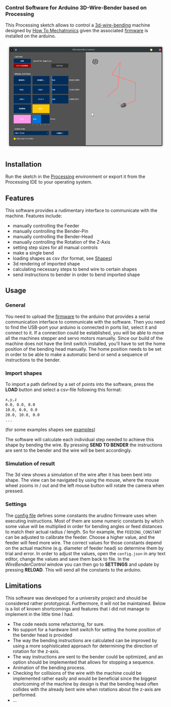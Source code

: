 ### Control Software for Arduino 3D-Wire-Bender based on Processing
This Processing sketch allows to control a [3d-wire-bending](https://howtomechatronics.com/projects/arduino-3d-wire-bending-machine/) machine designed by [How To Mechatronics](https://howtomechatronics.com/) given the associated [firmware](https://github.com/martinfg/WireBenderArduino) is installed on the arduino.

![screenshot](./data/screenshot.png)

## Installation
Run the sketch in the [Processing](https://processing.org/) environment or export it from the Processing IDE to your operating system. 

## Features
This software provides a rudimentary interface to communicate with the machine. Features include:
* manually controlling the Feeder
* manually controlling the Bender-Pin
* manually controlling the Bender-Head
* manually controlling the Rotation of the Z-Axis
* setting step sizes for all manual controls
* make a single bend
* loading shapes as csv (for format, see [Shapes](#import-shapes))
* 3d rendering of imported shape
* calculating necessary steps to bend wire to certain shapes
* send instructions to bender in order to bend imported shape 

## Usage
### General
You need to upload the [firmware](https://github.com/martinfg/WireBenderArduino) to the arduino that provides a serial communication interface to communicate with the software. Then you need to find the USB-port your arduino is connected in ports list, select it and connect to it. If a connection could be established, you will be able to move all the machines stepper and servo motors manually. Since our build of the machine does not have the limit switch installed, you'll have to set the home position of the bending head manually. The home position needs to be set in order to be able to make a automatic bend or send a sequence of instructions to the bender.

### Import shapes
To import a path defined by a set of points into the software, press the **LOAD** button and select a csv-file following this format:
```
x,y,z
0.0, 0.0, 0.0 
10.0, 0.0, 0.0
20.0, 10.0, 0.0
...
```
(for some examples shapes see [examples](./data/examples))

The software will calculate each individual step needed to achieve this shape by bending the wire. By pressing **SEND TO BENDER** the instructions are sent to the bender and the wire will be bent accordingly. 

### Simulation of result
The 3d view shows a simulation of the wire after it has been bent into shape. The view can be navigated by using the mouse, where the mouse wheel zooms in / out and the left mouse button will rotate the camera when pressed. 

### Settings
The [config file](./src/WireBenderControl/data/config.json) defines some constants the arudino firmware uses when executing instructions. Most of them are some numeric constants by which some value will be multiplied in order for bending angles or feed distances to match their actual radius / length. So for example, the `FEEDING_CONSTANT` can be adjusted to calibrate the feeder. Choose a higher value, and the feeder will feed more wire. The correct values for those constants depend on the actual machine (e.g. diameter of feeder head) so determine them by trial and error. In order to adjust the values, open the `config.json` in any text editor, change the values and save them back to file. In the _WireBenderControl_ window you can then go to **SETTINGS** and update by pressing **RELOAD**. This will send all the constants to the arduino.

## Limitations
This software was developed for a university project and should be considered rather prototypical. Furthermore, it will not be maintained. Below is a list of known shortcomings and features that i did not manage to implement in the little time I had. 

* The code needs some refactoring, for sure.
* No support for a hardware limit switch for setting the home position of the bender head is provided 
* The way the bending instructions are calculated can be improved by using a more sophisticated approach for determining the direction of rotation for the z-axis.
* The way instructions are sent to the bender could be optimized, and an option should be implemented that allows for stopping a sequence.
* Animation of the bending process.
* Checking for collisions of the wire with the machine could be implemented rather easily and would be beneficial since the biggest shortcoming of the machine by design is that the bending head often collides with the already bent wire when rotations about the z-axis are performed.
* ...  
